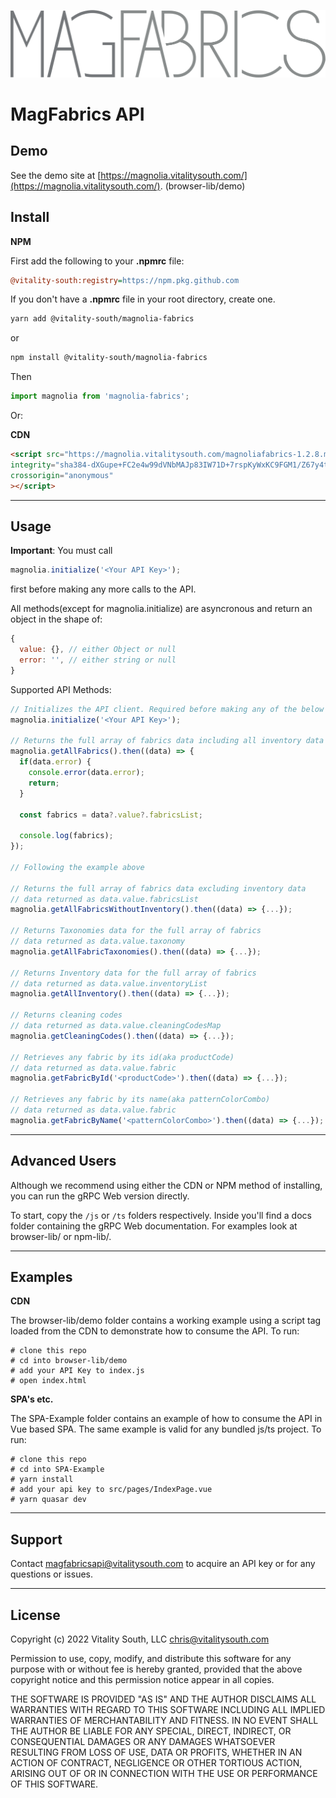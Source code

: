 ![MagFabrics logo](logo_dark.png)
# MagFabrics API

## Demo
See the demo site at [https://magnolia.vitalitysouth.com/](https://magnolia.vitalitysouth.com/). (browser-lib/demo)

## Install
**NPM**

First add the following to your **.npmrc** file:

```ini
@vitality-south:registry=https://npm.pkg.github.com
```
If you don't have a **.npmrc** file in your root directory, create one.


```bash
yarn add @vitality-south/magnolia-fabrics
```
or
 ```bash
npm install @vitality-south/magnolia-fabrics
```
Then
```javascript
import magnolia from 'magnolia-fabrics';
```

Or:


**CDN**
```html
<script src="https://magnolia.vitalitysouth.com/magnoliafabrics-1.2.8.min.js"
integrity="sha384-dXGupe+FC2e4w99dVNbMAJp83IW71D+7rspKyWxKC9FGM1/Z67y4t8F7rChH/KAp"
crossorigin="anonymous"
></script>
```

---

## Usage

**Important**: You must call 
```javascript
magnolia.initialize('<Your API Key>');
``` 
first before making any more calls to the API.


All methods(except for magnolia.initialize) are asyncronous and return an object in the shape of:
```javascript
{
  value: {}, // either Object or null
  error: '', // either string or null
}
```
Supported API Methods:
```javascript
// Initializes the API client. Required before making any of the below API calls.
magnolia.initialize('<Your API Key>');

// Returns the full array of fabrics data including all inventory data
magnolia.getAllFabrics().then((data) => {
  if(data.error) {
    console.error(data.error);
    return;
  }

  const fabrics = data?.value?.fabricsList;

  console.log(fabrics);
});

// Following the example above

// Returns the full array of fabrics data excluding inventory data
// data returned as data.value.fabricsList
magnolia.getAllFabricsWithoutInventory().then((data) => {...});

// Returns Taxonomies data for the full array of fabrics
// data returned as data.value.taxonomy
magnolia.getAllFabricTaxonomies().then((data) => {...});

// Returns Inventory data for the full array of fabrics
// data returned as data.value.inventoryList
magnolia.getAllInventory().then((data) => {...});

// Returns cleaning codes
// data returned as data.value.cleaningCodesMap
magnolia.getCleaningCodes().then((data) => {...});

// Retrieves any fabric by its id(aka productCode)
// data returned as data.value.fabric
magnolia.getFabricById('<productCode>').then((data) => {...});

// Retrieves any fabric by its name(aka patternColorCombo)
// data returned as data.value.fabric
magnolia.getFabricByName('<patternColorCombo>').then((data) => {...});
```

---

## Advanced Users
Although we recommend using either the CDN or NPM method of installing, you can run the gRPC Web version directly.

To start, copy the `/js` or `/ts` folders respectively. Inside you'll find a docs folder containing the gRPC Web documentation. For examples look at browser-lib/ or npm-lib/.

---

## Examples

**CDN**

The browser-lib/demo folder contains a working example using a script tag loaded from the CDN to demonstrate how to consume the API.
To run: 
```
# clone this repo
# cd into browser-lib/demo
# add your API Key to index.js
# open index.html
```

**SPA's etc.**

The SPA-Example folder contains an example of how to consume the API in Vue based SPA. The same example is valid for any bundled js/ts project.
To run: 
```
# clone this repo
# cd into SPA-Example
# yarn install
# add your api key to src/pages/IndexPage.vue
# yarn quasar dev
```

---

## Support

Contact magfabricsapi@vitalitysouth.com to acquire an API key or for any questions or issues.

---

## License

Copyright (c) 2022 Vitality South, LLC <chris@vitalitysouth.com>

Permission to use, copy, modify, and distribute this software for any
purpose with or without fee is hereby granted, provided that the above
copyright notice and this permission notice appear in all copies.

THE SOFTWARE IS PROVIDED "AS IS" AND THE AUTHOR DISCLAIMS ALL WARRANTIES
WITH REGARD TO THIS SOFTWARE INCLUDING ALL IMPLIED WARRANTIES OF
MERCHANTABILITY AND FITNESS. IN NO EVENT SHALL THE AUTHOR BE LIABLE FOR
ANY SPECIAL, DIRECT, INDIRECT, OR CONSEQUENTIAL DAMAGES OR ANY DAMAGES
WHATSOEVER RESULTING FROM LOSS OF USE, DATA OR PROFITS, WHETHER IN AN
ACTION OF CONTRACT, NEGLIGENCE OR OTHER TORTIOUS ACTION, ARISING OUT OF
OR IN CONNECTION WITH THE USE OR PERFORMANCE OF THIS SOFTWARE.